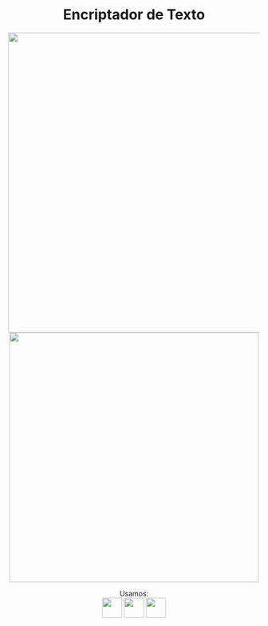 <h1 align='center' width='100'>Encriptador de Texto</h1>
<p align='center'>
  <img width='600' src='https://user-images.githubusercontent.com/123399502/214109031-d162b806-0a2f-41fe-bfaf-dfad190465f1.png'>
  <br>
  <img width='500' src='https://user-images.githubusercontent.com/123399502/214108699-232ba8f0-5e42-4304-89c8-ec3487ae69af.png'> 
</p>
<p align='center'>Usamos:
 <br>
 <img width='40' src='https://user-images.githubusercontent.com/123399502/214110023-94ca1db0-c0e9-4fd4-a16a-c41327a6052b.png'>
 <img width='40' src='https://user-images.githubusercontent.com/123399502/214110266-e2906fdc-6e5b-4733-aaed-d3c612e643d1.png'>
 <img width='40' src='https://user-images.githubusercontent.com/123399502/214110316-1e334f0c-4424-4c6b-a80a-4996f9aa7ded.png'>
</p>
